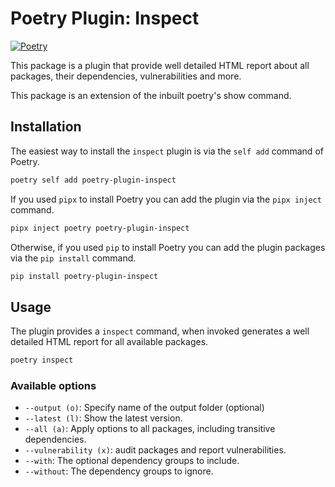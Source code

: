 # Poetry Plugin: Inspect

[![Poetry](https://img.shields.io/endpoint?url=https://python-poetry.org/badge/v0.json)](https://python-poetry.org/)

This package is a plugin that provide well detailed HTML report about all packages, their dependencies, vulnerabilities and more.

This package is an extension of the inbuilt poetry's show command.

## Installation

The easiest way to install the `inspect` plugin is via the `self add` command of Poetry.

```bash
poetry self add poetry-plugin-inspect
```

If you used `pipx` to install Poetry you can add the plugin via the `pipx inject` command.

```bash
pipx inject poetry poetry-plugin-inspect
```

Otherwise, if you used `pip` to install Poetry you can add the plugin packages via the `pip install` command.

```bash
pip install poetry-plugin-inspect
```


## Usage

The plugin provides a `inspect` command, when invoked generates a well detailed HTML report for all available packages.

```bash
poetry inspect
```

### Available options
- `--output (o)`: Specify name of the output folder (optional)
- `--latest (l)`: Show the latest version.
- `--all (a)`: Apply options to all packages, including transitive dependencies.
- `--vulnerability (x)`: audit packages and report vulnerabilities.
- `--with`: The optional dependency groups to include.
- `--without`: The dependency groups to ignore.
